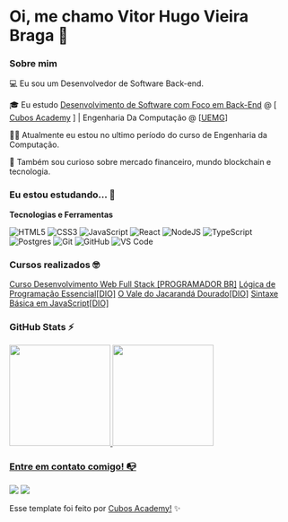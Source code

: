 # Oi, me chamo Vitor Hugo Vieira Braga 👋

### Sobre mim

💻 Eu sou um Desenvolvedor de Software Back-end.

<!-- Isso é um comentário, não irá aparecer no seu perfil
(Abaixo você seleciona o curso que você está fazendo no momento) -->

🎓 Eu estudo [Desenvolvimento de Software com Foco em Back-End](https://cubos.academy/lp/1000bolsasifood) @ [ [Cubos Academy](https://cubos.academy/) ] | Engenharia Da Computação @ [[UEMG](https://www.uemg.br/ituiutaba)]

👩‍💻 Atualmente eu estou no ultimo período do curso de Engenharia da Computação.

🔎 Também sou curioso sobre mercado financeiro, mundo blockchain e tecnologia.

### Eu estou estudando... 🧩

**Tecnologias e Ferramentas**

<!-- (Aqui você pode adicionar tecnologias que aprendeu no curso, já listamos algumas delas, e outras que já domina)) -->

![HTML5](https://img.shields.io/badge/html5-%23E34F26.svg?style=for-the-badge&logo=html5&logoColor=white)
![CSS3](https://img.shields.io/badge/css3-%231572B6.svg?style=for-the-badge&logo=css3&logoColor=white)
![JavaScript](https://img.shields.io/badge/javascript-%23323330.svg?style=for-the-badge&logo=javascript&logoColor=%23F7DF1E)
![React](https://img.shields.io/badge/react-%2320232a.svg?style=for-the-badge&logo=react&logoColor=%2361DAFB)
![NodeJS](https://img.shields.io/badge/node.js-6DA55F?style=for-the-badge&logo=node.js&logoColor=white)
![TypeScript](https://img.shields.io/badge/typescript-%23007ACC.svg?style=for-the-badge&logo=typescript&logoColor=white)
![Postgres](https://img.shields.io/badge/postgres-%23316192.svg?style=for-the-badge&logo=postgresql&logoColor=white)
![Git](https://img.shields.io/badge/git-%23F05033.svg?style=for-the-badge&logo=git&logoColor=white)
![GitHub](https://img.shields.io/badge/github-%23121011.svg?style=for-the-badge&logo=github&logoColor=white)
![VS Code](https://img.shields.io/badge/VS%20Code-0078d7.svg?style=for-the-badge&logo=visual-studio-code&logoColor=white)

<!-- (Já colocar tecnologias do On Demand que aprende no curso)) -->

### Cursos realizados 🤓

<!-- (Aqui você pode adicionar cursos que você já fez) -->

[Curso Desenvolvimento Web Full Stack [PROGRAMADOR BR]](https://programadorbr.com)
[Lógica de Programação Essencial[DIO]](https://www.dio.me)
[O Vale do Jacarandá Dourado[DIO]](https://www.dio.me)
[Sintaxe Básica em JavaScript[DIO]](https://www.dio.me)

<!--
Substitua o usuário lbguilherme pelo seu usuário no GitHub.
-->

### GitHub Stats ⚡
<div>
<a href="https://github.com/vitorhvieira">
<img height="180em" src="https://github-readme-stats.vercel.app/api/top-langs/?username=vitorhvieira&layout=compact&langs_count=7&theme=dracula"/>
<img height="180em" src="https://github-readme-stats.vercel.app/api?username=vitorhvieira&show_icons=true&theme=dracula&include_all_commits=false&count_private=true"/>
</div>

### Entre em contato comigo! 📭
<div>
<a href="https://instagram.com/vitorhvieira" target="_blank"><img src="https://img.shields.io/badge/-Instagram-%23E4405F?style=for-the-badge&logo=instagram&logoColor=white" target="_blank"></a>
<a href="https://www.linkedin.com/in/vitorhvieira/" target="_blank"><img src="https://img.shields.io/badge/-LinkedIn-%230077B5?style=for-the-badge&logo=linkedin&logoColor=white" target="_blank"></a>   
</div>



Esse template foi feito por <a href="https://cubos.academy/" target="_blank">Cubos Academy!</a> ✨

<!--
**academy-readme-template** is a ✨ _special_ ✨ repository because its `README.md` (this file) appears on your GitHub profile.
-->
